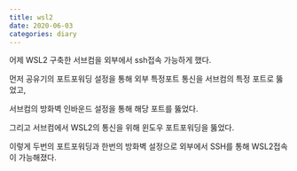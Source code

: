 ```yaml
---
title: wsl2
date: 2020-06-03
categories: diary
---
```


어제 WSL2 구축한 서브컴을 외부에서 ssh접속 가능하게 했다.

먼저 공유기의 포트포워딩 설정을 통해 외부 특정포트 통신을 서브컴의 특정 포트로 뚫었고,

서브컴의 방화벽 인바운드 설정을 통해 해당 포트를 뚫었다.

그리고 서브컴에서 WSL2의 통신을 위해 윈도우 포트포워딩을 뚫었다.

이렇게 두번의 포트포워딩과 한번의 방화벽 설정으로 외부에서 SSH를 통해 WSL2접속이 가능해졌다.

